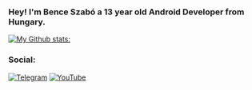 ### Hey! I'm Bence Szabó a 13 year old Android Developer from Hungary. 

[![My Github stats:](https://github-readme-stats.vercel.app/api?username=TheRealBlueX)](https://github.com/bluexkek)

### Social:

[![Telegram](https://img.shields.io/badge/-Telegram-blue)](https://t.me/bluexkek)
[![YouTube](https://img.shields.io/badge/-Youtube-ff0000)](https://www.youtube.com/channel/UCHN0lmaOPLw9p0Th6ERkQfQ)


